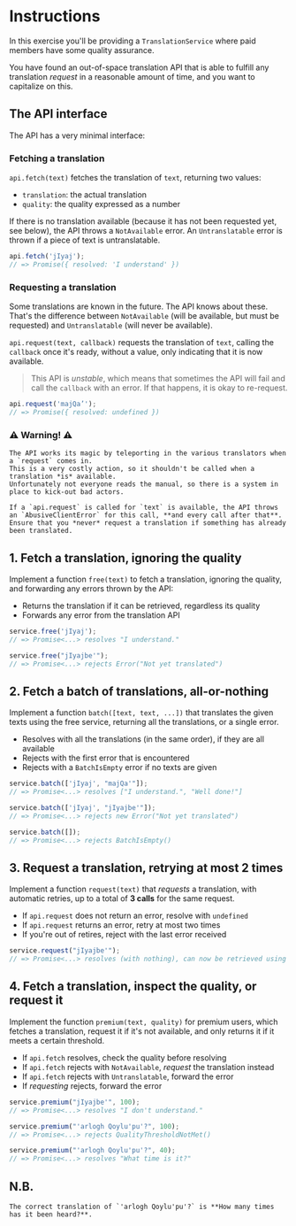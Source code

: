 # Instructions

In this exercise you'll be providing a `TranslationService` where paid members have some quality assurance.

You have found an out-of-space translation API that is able to fulfill any translation _request_ in a reasonable amount of time, and you want to capitalize on this.

## The API interface

The API has a very minimal interface:

### Fetching a translation

`api.fetch(text)` fetches the translation of `text`, returning two values:

- `translation`: the actual translation
- `quality`: the quality expressed as a number

If there is no translation available (because it has not been requested yet, see below), the API throws a `NotAvailable` error.
An `Untranslatable` error is thrown if a piece of text is untranslatable.

```javascript
api.fetch('jIyaj');
// => Promise({ resolved: 'I understand' })
```

### Requesting a translation

Some translations are known in the future.
The API knows about these.
That's the difference between `NotAvailable` (will be available, but must be requested) and `Untranslatable` (will never be available).

`api.request(text, callback)` requests the translation of `text`, calling the `callback` once it's ready, without a value, only indicating that it is now available.

> This API is _unstable_, which means that sometimes the API will fail and call the `callback` with an error.
> If that happens, it is okay to re-request.

```javascript
api.request('majQa’');
// => Promise({ resolved: undefined })
```

### ⚠ Warning! ⚠

```exercism/caution
The API works its magic by teleporting in the various translators when a `request` comes in.
This is a very costly action, so it shouldn't be called when a translation *is* available.
Unfortunately not everyone reads the manual, so there is a system in place to kick-out bad actors.

If a `api.request` is called for `text` is available, the API throws an `AbusiveClientError` for this call, **and every call after that**.
Ensure that you *never* request a translation if something has already been translated.
```

## 1. Fetch a translation, ignoring the quality

Implement a function `free(text)` to fetch a translation, ignoring the quality, and forwarding any errors thrown by the API:

- Returns the translation if it can be retrieved, regardless its quality
- Forwards any error from the translation API

```javascript
service.free('jIyaj');
// => Promise<...> resolves "I understand."

service.free("jIyajbe'");
// => Promise<...> rejects Error("Not yet translated")
```

## 2. Fetch a batch of translations, all-or-nothing

Implement a function `batch([text, text, ...])` that translates the given texts using the free service, returning all the translations, or a single error.

- Resolves with all the translations (in the same order), if they are all available
- Rejects with the first error that is encountered
- Rejects with a `BatchIsEmpty` error if no texts are given

```javascript
service.batch(['jIyaj', "majQa'"]);
// => Promise<...> resolves ["I understand.", "Well done!"]

service.batch(['jIyaj', "jIyajbe'"]);
// => Promise<...> rejects new Error("Not yet translated")

service.batch([]);
// => Promise<...> rejects BatchIsEmpty()
```

## 3. Request a translation, retrying at most 2 times

Implement a function `request(text)` that _requests_ a translation, with automatic retries, up to a total of **3 calls** for the same request.

- If `api.request` does not return an error, resolve with `undefined`
- If `api.request` returns an error, retry at most two times
- If you're out of retires, reject with the last error received

```javascript
service.request("jIyajbe'");
// => Promise<...> resolves (with nothing), can now be retrieved using the fetch API
```

## 4. Fetch a translation, inspect the quality, or request it

Implement the function `premium(text, quality)` for premium users, which fetches a translation, request it if it's not available, and only returns it if it meets a certain threshold.

- If `api.fetch` resolves, check the quality before resolving
- If `api.fetch` rejects with `NotAvailable`, _request_ the translation instead
- If `api.fetch` rejects with `Untranslatable`, forward the error
- If _requesting_ rejects, forward the error

```javascript
service.premium("jIyajbe'", 100);
// => Promise<...> resolves "I don't understand."

service.premium("'arlogh Qoylu'pu'?", 100);
// => Promise<...> rejects QualityThresholdNotMet()

service.premium("'arlogh Qoylu'pu'?", 40);
// => Promise<...> resolves "What time is it?"
```

## N.B.

```exercism/note
The correct translation of `'arlogh Qoylu'pu'?` is **How many times has it been heard?**.
```
